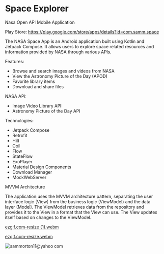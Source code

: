 # Space Explorer
Nasa Open API Mobile Application 

Play Store: https://play.google.com/store/apps/details?id=com.samm.space

The NASA Space App is an Android application built using Kotlin and Jetpack Compose. It allows users to explore space related resources and information provided by NASA through various APIs.

Features:
- Browse and search images and videos from NASA
- View the Astronomy Picture of the Day (APOD)
- Favorite library items
- Download and share files


NASA API:
- Image Video Library API
- Astronomy Picture of the Day API


Technologies:
- Jetpack Compose
- Retrofit
- Hilt
- Coil
- Flow
- StateFlow
- ExoPlayer
- Material Design Components
- Download Manager
- MockWebServer


MVVM Architecture

The application uses the MVVM architecture pattern, separating the user interface logic (View) from the business logic (ViewModel) and the data layer (Model). The ViewModel retrieves data from the repository and provides it to the View in a format that the View can use. The View updates itself based on changes to the ViewModel.


[ezgif.com-resize (1).webm](https://github.com/sammorton11/Space/assets/86651172/315fd326-d468-4b17-b4b3-3ca33d759a0f)


[ezgif.com-resize.webm](https://github.com/sammorton11/Space/assets/86651172/53babbee-60d7-4768-a067-4b5509f4f0f6)



![sammorton11@yahoo com](https://github.com/sammorton11/Space/assets/86651172/865a68f9-4261-4a3d-931c-0621690bdf70)



